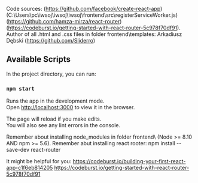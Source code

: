 Code sources:
(https://github.com/facebook/create-react-app)
(C:\Users\pc\iwsoj\iwsoj\iwsoj\frontend\src\registerServiceWorker.js)
(https://github.com/hamza-mirza/react-router)
(https://codeburst.io/getting-started-with-react-router-5c978f70df91).
Author of all .html and .css files in folder frontend\templates:
Arkadiusz Dębski (https://github.com/Sliderro)

## Available Scripts

In the project directory, you can run:

### `npm start`

Runs the app in the development mode.<br />
Open [http://localhost:3000](http://localhost:3000) to view it in the browser.

The page will reload if you make edits.<br />
You will also see any lint errors in the console.


Remember about installing node_modules in folder frontend\ (Node >= 8.10 AND npm >= 5.6).
Remember abut installing react rooter: 
npm install --save-dev react-router

It might be helpful for you:
https://codeburst.io/building-your-first-react-app-c1f6eb814205
https://codeburst.io/getting-started-with-react-router-5c978f70df91